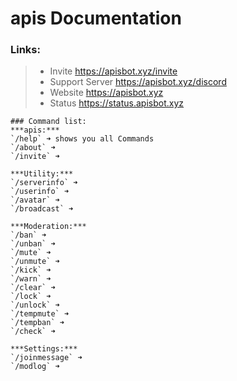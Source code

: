# apis Documentation

### Links:
> - Invite https://apisbot.xyz/invite
> - Support Server https://apisbot.xyz/discord
> - Website https://apisbot.xyz
> - Status https://status.apisbot.xyz 

```
### Command list:
***apis:***
`/help` ➜ shows you all Commands 
`/about` ➜
`/invite` ➜

***Utility:***
`/serverinfo` ➜
`/userinfo` ➜
`/avatar` ➜
`/broadcast` ➜

***Moderation:***
`/ban` ➜
`/unban` ➜
`/mute` ➜
`/unmute` ➜
`/kick` ➜
`/warn` ➜
`/clear` ➜
`/lock` ➜
`/unlock` ➜
`/tempmute` ➜
`/tempban` ➜
`/check` ➜

***Settings:***
`/joinmessage` ➜
`/modlog` ➜
```
